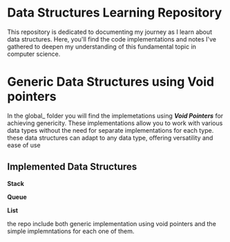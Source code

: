 # Data Structures Learning Repository
This repository is dedicated to documenting my journey as I learn about data structures.
Here, you'll find the code implementations and notes I've gathered to deepen my understanding of this fundamental topic in computer science.
# Generic Data Structures using Void pointers
In the global_ folder you will find the implemetations using _**Void Pointers**_ for achieving genericity. These implementations allow you to work with various data types without the need for separate implementations for each type. these data structures can adapt to any data type, offering versatility and ease of use
## Implemented Data Structures
**Stack**

**Queue**

**List**

the repo include both generic implementation using void pointers and the simple implemntations for each one of them.
